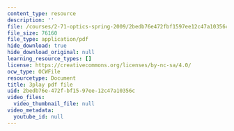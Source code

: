 ```yaml
---
content_type: resource
description: ''
file: /courses/2-71-optics-spring-2009/2bedb76e472fbf1597ee12c47a10356c_jNSvbmc_ecM.pdf
file_size: 76160
file_type: application/pdf
hide_download: true
hide_download_original: null
learning_resource_types: []
license: https://creativecommons.org/licenses/by-nc-sa/4.0/
ocw_type: OCWFile
resourcetype: Document
title: 3play pdf file
uid: 2bedb76e-472f-bf15-97ee-12c47a10356c
video_files:
  video_thumbnail_file: null
video_metadata:
  youtube_id: null
---
```

